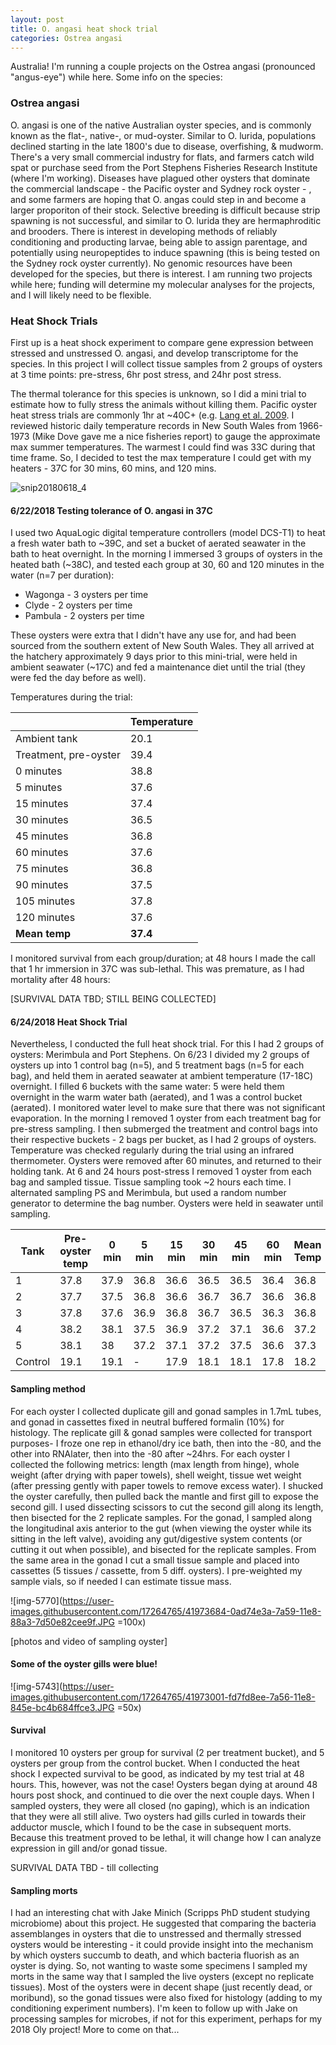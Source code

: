 ```yaml
---
layout: post 
title: O. angasi heat shock trial 
categories: Ostrea angasi 
---
```


Australia!  I'm running a couple projects on the Ostrea angasi (pronounced "angus-eye") while here. Some info on the species: 

### Ostrea angasi 

O. angasi is one of the native Australian oyster species, and is commonly known as the flat-, native-, or mud-oyster. Similar to O. lurida, populations declined starting in the late 1800's due to disease, overfishing, & mudworm. There's a very small commercial industry for flats, and farmers catch wild spat or purchase seed from the Port Stephens Fisheries Research Institute (where I'm working).  Diseases have plagued other oysters that dominate the commercial landscape - the Pacific oyster and Sydney rock oyster - , and some farmers are hoping that O. angas could step in and become a larger proporiton of their stock. Selective breeding is difficult because strip spawning is not successful, and similar to O. lurida they are hermaphroditic and brooders.  There is interest in developing methods of reliably conditioning and producting larvae, being able to assign parentage, and potentially using neuropeptides to induce spawning (this is being tested on the Sydney rock oyster currently).  No genomic resources have been developed for the species, but there is interest.  I am running two projects while here; funding will determine my molecular analyses for the projects, and I will likely need to be flexible. 
   
### Heat Shock Trials 

First up is a heat shock experiment to compare gene expression between stressed and unstressed O. angasi, and develop transcriptome for the species. In this project I will collect tissue samples from 2 groups of oysters at 3 time points: pre-stress, 6hr post stress, and 24hr post stress. 

The thermal tolerance for this species is unknown, so I did a mini trial to estimate how to fully stress the animals without killing them.  Pacific oyster heat stress trials are commonly 1hr at ~40C+ (e.g. [Lang et al. 2009](https://link.springer.com/article/10.1007/s10126-009-9181-6). I reviewed historic daily temperature records in New South Wales from 1966-1973 (Mike Dove gave me a nice fisheries report) to gauge the approximate max summer temperatures. The warmest I could find was 33C during that time frame.  So, I decided to test the max temperature I could get with my heaters - 37C for 30 mins, 60 mins, and 120 mins. 

![snip20180618_4](https://user-images.githubusercontent.com/17264765/41973683-0a7c7492-7a59-11e8-9d84-b1a7187fa4fd.png)

#### 6/22/2018 Testing tolerance of O. angasi in 37C

I used two AquaLogic digital temperature controllers (model DCS-T1) to heat a fresh water bath to ~39C, and set a bucket of aerated seawater in the bath to heat overnight. In the morning I immersed 3 groups of oysters in the heated bath (~38C), and tested each group at 30, 60 and 120 minutes in the water (n=7 per duration): 
  * Wagonga - 3 oysters per time  
  * Clyde - 2 oysters per time  
  * Pambula - 2 oysters per time  
  
These oysters were extra that I didn't have any use for, and had been sourced from the southern extent of New South Wales. They all arrived at the hatchery approximately 9 days prior to this mini-trial, were held in ambient seawater (~17C) and fed a maintenance diet until the trial (they were fed the day before as well). 

Temperatures during the trial: 

  | Temperature
-- | --
Ambient tank | 20.1
Treatment, pre-oyster | 39.4
0 minutes | 38.8
5 minutes | 37.6
15 minutes | 37.4
30 minutes | 36.5
45 minutes | 36.8
60 minutes | 37.6
75 minutes | 36.8
90 minutes | 37.5
105 minutes | 37.8
120 minutes | 37.6
**Mean temp** | **37.4**

I monitored survival from each group/duration; at 48 hours I made the call that 1 hr immersion in 37C was sub-lethal. This was premature, as I had mortality after 48 hours: 

[SURVIVAL DATA TBD; STILL BEING COLLECTED]

#### 6/24/2018 Heat Shock Trial 

Nevertheless, I conducted the full heat shock trial. For this I had 2 groups of oysters: Merimbula and Port Stephens. On 6/23 I divided my 2 groups of oysters up into 1 control bag (n=5), and 5 treatment bags (n=5 for each bag), and held them in aerated seawater at ambient temperature (17-18C) overnight. I filled 6 buckets with the same water: 5 were held them overnight in the warm water bath (aerated), and 1 was a control bucket (aerated). I monitored water level to make sure that there was not significant evaporation. In the morning I removed 1 oyster from each treatment bag for pre-stress sampling.  I then submerged the treatment and control bags into their respective buckets - 2 bags per bucket, as I had 2 groups of oysters.  Temperature was checked regularly during the trial using an infrared thermometer. Oysters were removed after 60 minutes, and returned to their holding tank. At 6 and 24 hours post-stress I removed 1 oyster from each bag and sampled tissue. Tissue sampling took ~2 hours each time. I alternated sampling PS and Merimbula, but used a random number generator to determine the bag number. Oysters were held in seawater until sampling.

Tank | Pre-oyster temp | 0 min | 5 min | 15 min | 30 min | 45 min | 60 min | Mean Temp
-- | -- | -- | -- | -- | -- | -- | -- | --
1 | 37.8 | 37.9 | 36.8 | 36.6 | 36.5 | 36.5 | 36.4 | 36.8
2 | 37.7 | 37.5 | 36.8 | 36.6 | 36.7 | 36.7 | 36.6 | 36.8
3 | 37.8 | 37.6 | 36.9 | 36.8 | 36.7 | 36.5 | 36.3 | 36.8
4 | 38.2 | 38.1 | 37.5 | 36.9 | 37.2 | 37.1 | 36.6 | 37.2
5 | 38.1 | 38 | 37.2 | 37.1 | 37.2 | 37.5 | 36.6 | 37.3
Control | 19.1 | 19.1 | - | 17.9 | 18.1 | 18.1 | 17.8 | 18.2

#### Sampling method 
For each oyster I collected duplicate gill and gonad samples in 1.7mL tubes, and gonad in cassettes fixed in neutral buffered formalin (10%) for histology. The replicate gill & gonad samples were collected for transport purposes- I froze one rep in ethanol/dry ice bath, then into the -80, and the other into RNAlater, then into the -80 after ~24hrs. For each oyster I collected the following metrics: length (max length from hinge), whole weight (after drying with paper towels), shell weight, tissue wet weight (after pressing gently with paper towels to remove excess water).  I shucked the oyster carefully, then pulled back the mantle and first gill to expose the second gill. I used dissecting scissors to cut the second gill along its length, then bisected for the 2 replicate samples. For the gonad, I sampled along the longitudinal axis anterior to the gut (when viewing the oyster while its sitting in the left valve), avoiding any gut/digestive system contents (or cutting it out when possible), and bisected for the replicate samples. From the same area in the gonad I cut a small tissue sample and placed into cassettes (5 tissues / cassette, from 5 diff. oysters).  I pre-weighted my sample vials, so if needed I can estimate tissue mass. 

![img-5770](https://user-images.githubusercontent.com/17264765/41973684-0ad74e3a-7a59-11e8-88a3-7d50e82cee9f.JPG =100x)

[photos and video of sampling oyster]

#### Some of the oyster gills were blue! 

![img-5743](https://user-images.githubusercontent.com/17264765/41973001-fd7fd8ee-7a56-11e8-845e-bc4b684ffce3.JPG =50x)

#### Survival
I monitored 10 oysters per group for survival (2 per treatment bucket), and 5 oysters per group from the control bucket.  When I conducted the heat shock I expected survival to be good, as indicated by my test trial at 48 hours. This, however, was not the case!  Oysters began dying at around 48 hours post shock, and continued to die over the next couple days.  When I sampled oysters, they were all closed (no gaping), which is an indication that they were all still alive.  Two oysters had gills curled in towards their adductor muscle, which I found to be the case in subsequent morts.  Because this treatment proved to be lethal, it will change how I can analyze expression in gill and/or gonad tissue.  

SURVIVAL DATA TBD - till collecting 

#### Sampling morts 
I had an interesting chat with Jake Minich (Scripps PhD student studying microbiome) about this project.  He suggested that comparing the bacteria assemblanges in oysters that die to unstressed and thermally stressed oysters would be interesting - it could provide insight into the mechanism by which oysters succumb to death, and which bacteria fluorish as an oyster is dying.  So, not wanting to waste some specimens I sampled my morts in the same way that I sampled the live oysters (except no replicate tissues).  Most of the oysters were in decent shape (just recently dead, or moribund), so the gonad tissues were also fixed for histology (adding to my conditioning experiment numbers).  I'm keen to follow up with Jake on processing samples for microbes, if not for this experiment, perhaps for my 2018 Oly project! More to come on that... 
